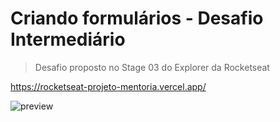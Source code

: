# Criando formulários - Desafio Intermediário 

> Desafio proposto no Stage 03 do Explorer da Rocketseat
 
 
 
 https://rocketseat-projeto-mentoria.vercel.app/
 
 
 
![preview](https://user-images.githubusercontent.com/109696840/197226178-f7ec05ff-0e1d-44b1-9915-d3058ac9fb5a.jpg)
